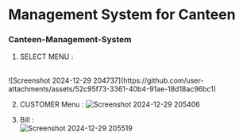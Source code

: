 # Management System for Canteen

### Canteen-Management-System<br>
1. SELECT MENU :
<br>
![Screenshot 2024-12-29 204737](https://github.com/user-attachments/assets/52c95f73-3361-40b4-91ae-18d18ac96bc1)

2. CUSTOMER Menu :
![Screenshot 2024-12-29 205406](https://github.com/user-attachments/assets/36f53fd7-35af-4b80-8914-da6d0bc081f9)


5. Bill :  
![Screenshot 2024-12-29 205519](https://github.com/user-attachments/assets/a2a32c5b-8cf9-4ca2-b5b1-c88d2d2022e9)


